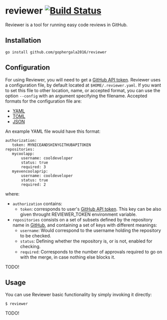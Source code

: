 # reviewer [![Build Status](https://travis-ci.org/gophergala2016/reviewer.svg)](https://travis-ci.org/gophergala2016/reviewer)

Reviewer is a tool for running easy code reviews in GitHub.

## Installation

    go install github.com/gophergala2016/reviewer

## Configuration

For using Reviewer, you will need to get a [GitHub API token].
Reviewer uses a configuration file, by default located at `$HOME/.reviewer.yaml`.
If you want to set this file to other location, name, or accepted format, you can use the option `--config` with an argument specifying the filename.
Accepted formats for the configuration file are:

  - [YAML]
  - [TOML]
  - [JSON]

An example YAML file would have this format:

    authorization:
       token: MYNICEANDSHINYGITHUBAPITOKEN
    repositories:
       mycoolapp:
           username: cooldeveloper
           status: true
           required: 3
       myevencoolaprip:
           username: cooldeveloper
           status: true
           required: 2

where:

  - `authorization` contains:
      - `token`: corresponds to user's [GitHub API token]. This key can be also given throught REVIEWER_TOKEN environment variable.
  - `repositories` consists on a set of subsets defined by the repository name in [GitHub], and containing a set of keys with different meanings:
      - `username`: Would correspond to the username holding the repository to be checked.
      - `status`: Defining whether the repository is, or is not, enabled for checking.
      - `required`: Corresponds to the number of approvals required to go on with the merge, in case nothing else blocks it.

TODO!

  [YAML]: http://yaml.org/ "YAML format homepage"
  [TOML]: https://github.com/toml-lang/toml "TOML format definition"
  [JSON]: http://www.json.org/ "JSON format homepage"
  [GitHub API token]: https://github.com/settings/tokens "GitHub profile tokens"
  [GitHub]: https://github.com "GitHub home page"

## Usage

You can use Reviewer basic functionality by simply invoking it directly:

    $ reviewer

TODO!
